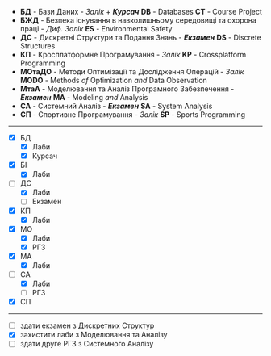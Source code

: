 - **БД** - Бази Даних - _Залік_ + **_Курсач_**
  **DB** - Databases
  **CT** - Course Project
- **БЖД** - Безпека існування в навколишньому середовищі та охорона праці - _Диф. Залік_
  **ES** - Environmental Safety
- **ДС** - Дискретні Структури та Подання Знань - **_Екзамен_**
  **DS** - Discrete Structures
- **КП** - Кросплатформне Програмування - _Залік_
  **KP** - Crossplatform Programming
- **МОтаДО** - Методи Оптимізації та Дослідження Операцій - _Залік_
  **MODO** - Methods _of_ Optimization _and_ Data Observation
- **МтаА** - Моделювання та Аналіз Програмного Забезпечення - **_Екзамен_**
  **MA** - Modeling _and_ Analysis
- **СА** - Системний Аналіз - **_Екзамен_**
  **SA** - System Analysis
- **СП** - Спортивне Програмування - _Залік_
  **SP** - Sports Programming

---

- [x] БД
  - [x] Лаби 
  - [x] Курсач
- [x] БІ
  - [x] Лаби
- [ ] ДС
  - [x] Лаби 
  - [ ] Екзамен   
- [x] КП
  - [x] Лаби
- [x] МО
  - [x] Лаби 
  - [x] РГЗ 
- [x] МА
  - [x] Лаби 
- [ ] СА
  - [x] Лаби 
  - [ ] РГЗ 
- [x] СП 

---

- [ ] здати екзамен з Дискретних Структур 
- [x] захистити лаби з Моделювання та Аналізу 
- [ ] здати друге РГЗ з Системного Аналізу